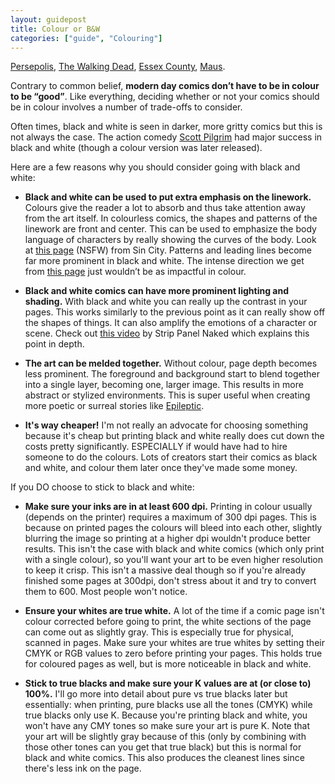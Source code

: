 ```yaml
---
layout: guidepost
title: Colour or B&W
categories: ["guide", "Colouring"]
---
```


[Persepolis](https://en.wikipedia.org/wiki/Persepolis_(comics)), [The Walking Dead](https://en.wikipedia.org/wiki/The_Walking_Dead_(comic_book)), [Essex County](https://en.wikipedia.org/wiki/Essex_County_Trilogy), [Maus](https://en.wikipedia.org/wiki/Maus).

Contrary to common belief, **modern day comics don’t have to be in colour to be “good”**. Like everything, deciding whether or not your comics should be in colour involves a number of trade-offs to consider.

Often times, black and white is seen in darker, more gritty comics but this is not always the case. The action comedy [Scott Pilgrim](https://en.wikipedia.org/wiki/Scott_Pilgrim) had major success in black and white (though a colour version was later released).

Here are a few reasons why you should consider going with black and white:

- **Black and white can be used to put extra emphasis on the linework.** Colours give the reader a lot to absorb and thus take attention away from the art itself. In colourless comics, the shapes and patterns of the linework are front and center. This can be used to emphasize the body language of characters by really showing the curves of the body. Look at [this page](https://s-media-cache-ak0.pinimg.com/originals/ee/62/c5/ee62c56e48d429c6f978c8722f77f0ae.jpg) (NSFW) from Sin City. Patterns and leading lines become far more prominent in black and white. The intense direction we get from [this page](http://ivanredi.com/wp-content/uploads/2011/05/Frank-Miller-Sin-City.jpg) just wouldn’t be as impactful in colour.

- **Black and white comics can have more prominent lighting and shading.** With black and white you can really up the contrast in your pages. This works similarly to the previous point as it can really show off the shapes of things. It can also amplify the emotions of a character or scene. Check out [this video](https://www.youtube.com/watch?v=zND4iSx1P3E) by Strip Panel Naked which explains this point in depth.

- **The art can be melded together.** Without colour, page depth becomes less prominent. The foreground and background start to blend together into a single layer, becoming one, larger image. This results in more abstract or stylized environments. This is super useful when creating more poetic or surreal stories like [Epileptic](https://en.wikipedia.org/wiki/Epileptic_(comics)).

- **It's way cheaper!** I'm not really an advocate for choosing something because it's cheap but printing black and white really does cut down the costs pretty significantly. ESPECIALLY if would have had to hire someone to do the colours. Lots of creators start their comics as black and white, and colour them later once they've made some money.

If you DO choose to stick to black and white:

- **Make sure your inks are in at least 600 dpi.** Printing in colour usually (depends on the printer) requires a maximum of 300 dpi pages. This is because on printed pages the colours will bleed into each other, slightly blurring the image so printing at a higher dpi wouldn't produce better results. This isn't the case with black and white comics (which only print with a single colour), so you'll want your art to be even higher resolution to keep it crisp. This isn't a massive deal though so if you're already finished some pages at 300dpi, don't stress about it and try to convert them to 600. Most people won't notice.

- **Ensure your whites are true white.** A lot of the time if a comic page isn't colour corrected before going to print, the white sections of the page can come out as slightly gray. This is especially true for physical, scanned in pages. Make sure your whites are true whites by setting their CMYK or RGB values to zero before printing your pages. This holds true for coloured pages as well, but is more noticeable in black and white.

- **Stick to true blacks and make sure your K values are at **(or close to)** 100%.** I'll go more into detail about pure vs true blacks later but essentially: when printing, pure blacks use all the tones (CMYK) while true blacks only use K. Because you're printing black and white, you won't have any CMY tones so make sure your art is pure K. Note that your art will be slightly gray because of this (only by combining with those other tones can you get that true black) but this is normal for black and white comics. This also produces the cleanest lines since there's less ink on the page.